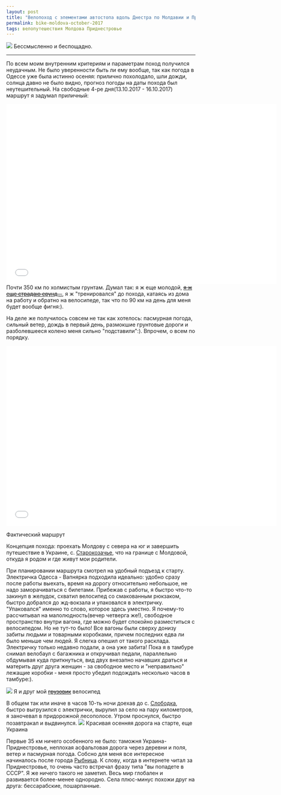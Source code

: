 ```yaml
---
layout: post
title: "Велопоход с элементами автостопа вдоль Днестра по Молдавии и Приднестровью"
permalink: bike-moldova-october-2017
tags: велопутешествия Молдова Приднестровье
---
```


![](https://lh3.googleusercontent.com/IVWAbgvKh4_rTumNwKF-co8uzDf36h3l5mVaJWNS8DhlLfbQKwYBL049lxKlc4s1hsi202rTB4PTwYKK3osKKjswhIPBguGiKre9_9mFfNYurWVAVMYpFDXUrrrwN5jnipQqT6NWWHaHYtRUtrrMj5eCz3yqqIKmM0NSpE3OxsIrR7YMHevGtZ0eYdmJtsKFEwRmWLuhjFq6TQ1fqe9dN2dPWbhfO7JArnLv0S-c1mXSMrUeFl53kT78lGT_mM_xGy8n3Xf7dliVYjDCFxYpEz81PEiQfskcpHgqmbevc_Zc37QShM5kx5ojbo95CF879im4JCRsmAE4hzAKS6cqFVNcZf_RBJYZOwhzQqiUWi6pd3uMJw-cXOhMFLZFmuxgnff3mDTsifEr15gn89QV4PAffrI_kv5O2TDc2C5blZIcN5U5YMvr5jPXRpyW7V-rzf9WsMXJqnOykbOQQMtLrJMrzWD8AMtN0ELlKvzBsxGzWXfCNSrhO6c_DIAkPPXKwvw2KR0FGdKP1K6_GWZg879QlX58adyGiQi6jay6ew0kVy0y0TUYdqK3xxEJl6v-YubvWaSv-2VC4RJ3iS41yed2cPZpmkaX0SeW1cGlvg=w1024-no)
Бессмысленно и беспощадно.

---

<script type="text/javascript" src="/public/js/jssor.slider.min.js"></script>

По всем моим внутренним критериям и параметрам поход получился неудачным. Не было уверенности быть ли ему вообще, так как погода в Одессе уже была истинно осеняя: прилично похолодало, шли дожди, солнца давно не было видно, прогноз погоды на даты похода был неутешительный. На свободные 4-ре дня(13.10.2017 - 16.10.2017) маршрут я задумал приличный:
<iframe src="//www.gpsies.com/mapOnly.do?fileId=ikslqxyosxyehmma" width="720" height="480" frameborder="0" scrolling="no" marginheight="0" marginwidth="0"></iframe>
Почти 350 км по холмистым грунтам. Думал так: я ж еще молодой, <s><a href="https://youtu.be/U8HRQg-NPaQ?t=65">я ж еще страдаю ерунд...</a></s>, я ж "тренировался" до похода, катаясь из дома на работу и обратно на велосипеде, так что по 90 км на день для меня будет вообще фигня:).

На деле же получилось совсем не так как хотелось: пасмурная погода, сильный ветер, дождь в первый день, размокшие грунтовые дороги и разболевшееся колено меня сильно "подставили":). Впрочем, о всем по порядку.
<iframe src="//www.gpsies.com/mapOnly.do?fileId=fczkvqtqbulmfjqk" width="720" height="480" frameborder="0" scrolling="no" marginheight="0" marginwidth="0"></iframe>
<p></p><span class="signed-image">Фактический маршрут</span>

Концепция похода: проехать Молдову с севера на юг и завершить путешествие в Украине, с. [Старокозачье](https://ru.wikipedia.org/wiki/Староказачье), что на границе с Молдовой, откуда я родом и где живут мои родители.

При планировании маршрута смотрел на удобный подъезд к старту. Электричка Одесса - Вапнярка подходила идеально: удобно сразу после работы выехать, время на дорогу относительно небольшое, не надо заморачиваться с билетами. Прибежав с работы, я быстро что-то закинул в желудок, схватил велосипед со смакованным рюкзаком, быстро добрался до жд-вокзала и упаковался в электричку. "Упаковался" именно то слово, которое здесь уместно. Я почему-то рассчитывал на малолюдность(вечер четверга же!), свободное пространство внутри вагона, где можно будет спокойно разместиться с велосипедом. Но не тут-то было! Все вагоны были сверху донизу забиты людьми и товарными коробками, причем последних едва ли было меньше чем людей. Я слегка опешил от такого расклада. Электричку только недавно подали, а она уже забита! Пока я в тамбуре снимал велобаул с багажника и откручивал педали, параллельно обдумывая куда приткнуться, вид двух внезапно начавших драться и материть друг друга женщин - за свободное место и "неправильно" лежащие коробки - меня просто убедил подождать несколько часов в тамбуре:).

![](https://lh3.googleusercontent.com/bH86F3_qSp9IPK5_tL70HKT--YlLBXIbKMxQNE00BBltTNWXy3aoe36Xju-gCAJ1Mk-uKR0ONo2upkxvgM2HPUrvy7dJ_7SGbOcb0PxkPY41rsjaM1Kffqu7KlwhvDaxgBCtG58mjIRsTDAYeoYbD7gJ6tLxodQhYEUgs6JkMPQREdBFLqtGgRWJBcbKtSi7PgIBNbb-3AvAnOF2C1JERBhagdU-PiMp82zLULJuDebjL_-yhIRpP-lVrFoStQasnn91REUWdvKHSwb8m9MpQfpVeCy8ty1OqIQMd4ffK5ixybE29pAKOEtWbz1jgRCdo8nwG6-HQi6lcpxC1zpeshSP5H10QAFapjHBatzFJsT3FeaZXmihpDCUmyPNL4eDRQ-cv85CNHRv7qTyktyr_gyS_H6Hf9Dve2OKKNPQm01X_JSv1dGX3Ru0BOmDWXURh0qpX6TEy3oSZ--8-6DaqR_9pySgwGvP6w1reIKCCX216fKNA_8EMvV_oRgrgyNAbpBMAEBikrQuHxucgnCQPK31cZDbUJt_aYiFfTs-8JRo6nn6oH4_U_1Zkc5YMUVJODqUozJWzEMcObIPtf-mZQpHA6CDxYHhauYMAszWjHLid1X___VuYtuu_Gukgx4JqCLOidXr6nb7VWiQ6T8IlrrHg8yUNuCd_O8=w1024-no)
<span class="signed-image">Я и друг мой <s><a href="https://ru.wikipedia.org/wiki/%D0%98_%D0%94%D1%80%D1%83%D0%B3_%D0%9C%D0%BE%D0%B9_%D0%93%D1%80%D1%83%D0%B7%D0%BE%D0%B2%D0%B8%D0%BA">грузовик</a></s> велосипед</span>

В общем так или иначе в часов 10-ть ночи доехав до с. [Слободка](https://ru.wikipedia.org/wiki/%D0%A1%D0%BB%D0%BE%D0%B1%D0%BE%D0%B4%D0%BA%D0%B0_(%D0%9E%D0%B4%D0%B5%D1%81%D1%81%D0%BA%D0%B0%D1%8F_%D0%BE%D0%B1%D0%BB%D0%B0%D1%81%D1%82%D1%8C)), быстро выгрузился с электрички, вырулил за село на пару километров, я заночевал в придорожной лесополосе.
Утром проснулся, быстро позавтракал и выдвинулся.
![](https://lh3.googleusercontent.com/x-f5JpBl5-5GzdDtcnpVYebTDU3zOt6JX4R18a2Jt1UcuU6UjQmhJs_0qXEttmnG_5zqP0R5EVgGxCzP0lgdowlyxOzHBVLiU1VhT8Lq4WTPRPY1AL3MsgE12aslfikFkm_s4GdJdw=w1024-no)
<span class="signed-image">Красивая осенняя дорога на старте, еще Украина</span>

Первые 35 км ничего особенного не было: таможня Украина-Приднестровье, неплохая асфальтовая дорога через деревни и поля, ветер и пасмурная погода. Собсно для меня все интересное начиналось после города [Рыбница](https://ru.wikipedia.org/wiki/%D0%A0%D1%8B%D0%B1%D0%BD%D0%B8%D1%86%D0%B0). К слову, когда в интернете читал за Приднестровье, то очень часто встречал фразу типа "вы попадете в СССР". Я же ничего такого не заметил. Весь мир глобален и развивается более-менее однородно. Села плюс-минус похожи друг на друга: бессарабские, пошарпанные.

<div id="slider5" style="position: relative; margin: 0 auto; top: 0px; left: 0px; width: 720px; height: 480px; overflow: hidden; visibility: hidden;">
    <div data-u="slides" style="cursor: default; position: relative; top: 0px; left: 0px; width: 720px; height: 480px; overflow: hidden;">
        <div data-p="112.50" style="display: none;"> <img data-u="image" src="
            https://lh3.googleusercontent.com/HqFARWUP5wcjCbROqoXYNt9Ybz_sRRWywr30yIFqsELqKo7yYoP6jglFEG5IaKE79JXjPCRn2OvFVjhZQ7B992_naOcz4Vu5fwxzpTzki3_PuoqwXAphw07d6C-ty0z1hI2dFarfXQ=w1024-no
        " /> </div>
        
        <div data-p="112.50" style="display: none;"> <img data-u="image" src="
            https://lh3.googleusercontent.com/bPvaaNyWKIs9Veb6zAWg6Ii5Yn-_V3l2OWAOgW_kvVvP8piOFKpzO2-Ce0e6PauLv7pR-FZpoz9Svp1qEcOUgzLaCmwAycWpPzurCFd0z0ZlQruCSCaWvVImrECZAKa0x_FYgI2rVg=w1024-no
        " /> </div>
        
        <div data-p="112.50" style="display: none;"> <img data-u="image" src="
            https://lh3.googleusercontent.com/1QN9EV8ejPVmOwuzqeAh-pHNldykIFJTJxsIJTKIVyTuPTnLI0RTqMETyZm-LdPrTLI1tbLi6vfceaAvIF97-MmUfAuWs_Or4Kt9GLUZynoXejElI8nynLtokny2DjaDaf399ovOQA=w1024-no
        " /> </div>
        
        <div data-p="112.50" style="display: none;"> <img data-u="image" src="
            https://lh3.googleusercontent.com/7Cs8bh2sphLBcXt-A-ILik6ngN8porGj_MOqsIPueLuLZ7ddEbml8Ss3j4FLdEZEePb5iWCyjPRNVy6qjktjX9x3K8toiwNnjkBn-2vbhgPsdKcXvJeAs6JEtzsX4tMqivaMz5OPHw=w1024-no
        " /> </div>

    </div>
    <!-- Bullet Navigator -->
    <div data-u="navigator" class="jssorb01" style="bottom:16px;right:10px;"> <div data-u="prototype" style="width:10px;height:10px;"></div> </div>
    <!-- Arrow Navigator -->
    <span data-u="arrowleft" class="jssora05l" style="top:123px;left:8px;width:40px;height:40px;" data-autocenter="2"></span>
    <span data-u="arrowright" class="jssora05r" style="top:123px;right:8px;width:40px;height:40px;" data-autocenter="2"></span>
</div><p></p><p></p>
<span class="signed-image">Кадры, сделанные в селах Приднестровья, Молдовы и Украины, есть ли большая разница, где чье?</span>


С городами тоже самое. Рыбница и Бендеры, вполне себе промышленные города, выглядят как типичные Белгород-Днестровский или Новая Каховка. Что там, что там есть много заводов, которые стоят или как-то работают, панельные дома, рекламные борды, кафе и полу разбитый асфальт(хотя, признаюсь, дороги по Приднестровью, там где я бывал, приятные).

<div id="slider4" style="position: relative; margin: 0 auto; top: 0px; left: 0px; width: 720px; height: 480px; overflow: hidden; visibility: hidden;">
    <div data-u="slides" style="cursor: default; position: relative; top: 0px; left: 0px; width: 720px; height: 480px; overflow: hidden;">
        <div data-p="112.50" style="display: none;"> <img data-u="image" src="
            https://lh3.googleusercontent.com/TsTnXF6BA_XFn4NYKd09ShN2TEo2Cgt1hFnUR46g5y-zUB3XkrnQ2Ud3mM87hCCSvNG5BK3wI3R0iAkoj_TquidZ2cGM3hSrNaPdREk6ldbbMhaUfymQXcskbH9DJ-_qIj6bmQ03hQ=w1024-no
        " /> </div>
        
        <div data-p="112.50" style="display: none;"> <img data-u="image" src="
            https://lh3.googleusercontent.com/x9hyyNq0y_nSK6bbQJTVziXFayWyftpcNcgaCfiyDPpJiQxEXo_UUPj4hBjrqzUuLBjqmPyoAsAtrqfD_QF8cNQ3bKyCfN7RvhSWb-knyaeRgvCV5Gc3HBRsQ7tbuzEVch-FBBjAdg=w1024-no
        " /> </div>
        
        <div data-p="112.50" style="display: none;"> <img data-u="image" src="
            https://lh3.googleusercontent.com/59rfUadwKpzANBcMWhSDj1RuWBlUdmwldwqcirI3LM-LrE8N-nMzbMVr6WLAnjkbSOwFrHe0oBRUzT18MdSjyb6I8oqLAmL8a4Rdmirv5eMYUnDpcf2S5l_iSnwGUA7X1luCo0nYIQ=w1024-no
        " /> </div>

    </div>
    <!-- Bullet Navigator -->
    <div data-u="navigator" class="jssorb01" style="bottom:16px;right:10px;"> <div data-u="prototype" style="width:10px;height:10px;"></div> </div>
    <!-- Arrow Navigator -->
    <span data-u="arrowleft" class="jssora05l" style="top:123px;left:8px;width:40px;height:40px;" data-autocenter="2"></span>
    <span data-u="arrowright" class="jssora05r" style="top:123px;right:8px;width:40px;height:40px;" data-autocenter="2"></span>
</div><p></p><p></p>
<span class="signed-image">На центральной площади Рыбницы, промзона Бендер</span>

Впрочем, я слегка отошел от основного повествования. В Рыбнице быстро прошел таможню  Приднестровье/Молдова, ...
![](https://lh3.googleusercontent.com/89GF19ORFsIiUib003_k37e5wca3FNpF2Vryoq3f_ZBP38eR7K3_GaxItg6BpcM6Xk4WqKL2e9ZgREwzAYiEvisX1zs5iZNRNbhKhVW3lhtTIhh-PAgQNaF0LQCg3pluXmxOmJHcbw=w1024-no)
<span class="signed-image">Мост между Приднестровьем и Молдовой, вид в сторону Рыбницы</span>

...переехал через Днестр и началось для меня то, ради чего ехал в поход: дорога вдоль Днестра, красивая и живописная, по осеннему желто-зелено-красная. Заглавное фото как раз сделано в начале этой дороги. Дорога сначала была покрыта сносным асфальтом, петляла по селам, ехалось легко. Достаточно быстро доехал к первой точке, куда я стремился - водопад в с. [Сахарна](https://ru.wikipedia.org/wiki/%D0%A1%D0%B0%D1%85%D0%B0%D1%80%D0%BD%D0%B0).

<div id="slider6" style="position: relative; margin: 0 auto; top: 0px; left: 0px; width: 720px; height: 480px; overflow: hidden; visibility: hidden;">
    <div data-u="slides" style="cursor: default; position: relative; top: 0px; left: 0px; width: 720px; height: 480px; overflow: hidden;">
        <div data-p="112.50" style="display: none;"> <img data-u="image" src="
            https://lh3.googleusercontent.com/moqu82ccmoT55vzkaPz6FKtcfWNx0YrA_-_MxyJTLIOTi8m6HeYR1T-BU66HTkxTtPnKNa0Ef_xx_I7BLRM1MJHGAMmnPM2Wlg8Yv724EiFhyb6GusvnIyxiOsA8vZ7iUytbSFVb4A=w1024-no
        " /> </div>
        
        <div data-p="112.50" style="display: none;"> <img data-u="image" src="
            https://lh3.googleusercontent.com/hW_fmS1CIFY0Y-Y3Sa6oOxyyV_iuzxQROgSnhCJGtlMaN7QnunrOzrhKIOEXn5kNXYlx3_1umYuRkqfGjRTysteOBh-c3aPZ3uI4cIYQVll8OCHzroxzPFFUNpOMPpWG7AixiJH-OA=w1024-no
        " /> </div>
        
        <div data-p="112.50" style="display: none;"> <img data-u="image" src="
            https://lh3.googleusercontent.com/LMR8117LtzAVwZpwE3Ov-_4Ka_C5FBAk5nJGBokTx4mHMtKVEwHxlOsm46YbQ29M6Jpw74Hgl5MSJkvKewNCXQPoI6H9mKcjSrmoLZ9Hv_IYRPn8MMVQDmjxMBeQmU2qiopaLkAQ5A=w1024-no
        " /> </div>
    </div>
    <!-- Bullet Navigator -->
    <div data-u="navigator" class="jssorb01" style="bottom:16px;right:10px;"> <div data-u="prototype" style="width:10px;height:10px;"></div> </div>
    <!-- Arrow Navigator -->
    <span data-u="arrowleft" class="jssora05l" style="top:123px;left:8px;width:40px;height:40px;" data-autocenter="2"></span>
    <span data-u="arrowright" class="jssora05r" style="top:123px;right:8px;width:40px;height:40px;" data-autocenter="2"></span>
</div><p></p><p></p>
<span class="signed-image">Водопад и монастырь в Сахарне</span>

Там же и пообедал, слушая шум воды и служений в монастыре.

Продолжил путь. Как только покинул Сахарну, начался жестяк: асфальт внезапно и бесповоротно исчез, грунтовка круто взлетела вверх, небо затянуло свинцом, начал слегка моросить дождь и по мере подъема усиливался ветер.

Я был в курсе что мне предстоит ехать через полевые дороги. Там собсно других путей и нет. И я очень расчитывал, что я их проскочу "насухо". Не повезло:).

Сначала были дороги внутри лесополос:
<div id="slider3" style="position: relative; margin: 0 auto; top: 0px; left: 0px; width: 720px; height: 1084px; overflow: hidden; visibility: hidden;">
    <div data-u="slides" style="cursor: default; position: relative; top: 0px; left: 0px; width: 720px; height: 1084px; overflow: hidden;">
        <div data-p="112.50" style="display: none;"> <img data-u="image" src="
            https://lh3.googleusercontent.com/wNOgqgGSF21YJpekEBfnQ_QJ-67hPrsa0Od06YfoWibrliEn71tC0gzbsC6bheWZKiM_WPErRSUM5pb4M00dAIp5Krtjou6ze51at4t3IOYefpBRl0vr8BdD5ngBcWttV2YWanqO8g=w1024-no
        " /> </div>
        
        <div data-p="112.50" style="display: none;"> <img data-u="image" src="
            https://lh3.googleusercontent.com/yuIMkRVdpMeE103TtWupubOnWYykSWNq2NOZFUithqc4-n1Q-zOt_MucNie3k2G0FM4j7XOhMDVS6iFNAQpQ4vKjkeKSA0vMcridR8Ui8inc89JX4sFw7u6zu2jfpaTgZEt6TTOi7Q=w1024-no
        " /> </div>
        
        <div data-p="112.50" style="display: none;"> <img data-u="image" src="
            https://lh3.googleusercontent.com/25PVfPDfqBfPZJqhyP_aypMqFPrvciBpfIpcis1Cfiwu71gbjGXfDi4E00XoT3YvJgMlv-cbHCzg5SvlicjdNAcpRUK-V5AfB_xYaDBMPlAZsqRBIZme7w5WcltchKbNjCy-hgj5DQ=w1024-no
        " /> </div>
    </div>
    <!-- Bullet Navigator -->
    <div data-u="navigator" class="jssorb01" style="bottom:16px;right:10px;"> <div data-u="prototype" style="width:10px;height:10px;"></div> </div>
    <!-- Arrow Navigator -->
    <span data-u="arrowleft" class="jssora05l" style="top:123px;left:8px;width:40px;height:40px;" data-autocenter="2"></span>
    <span data-u="arrowright" class="jssora05r" style="top:123px;right:8px;width:40px;height:40px;" data-autocenter="2"></span>
</div><p></p><p></p>
<span class="signed-image">Вы вот смотрите на фото и возможно думаете: "Как красиво, я бы тоже хотел(а) там прокатится". Но ... оно то, конечно, красиво, но блин тяжело. Кадры были сделаны, когда было легко и приятно ехать. Когда же было <s>говнище</s> болотище, мне было не до фоток</span>

Было красиво и тяжело: не всегда можно было ехать из-за болота и больших колей от тракторов, ветки деревьев и шиповника хлестали по рукам, лезли в спицы и цепь велосипеда. Но был один жирный плюс: растительные коридоры реально хорошо защищали от ветра, минус одна стихия, с которой надо бороться.

Вообще был альтернативный путь, грейдер, по которому местные ездят друг к другу. Без зарослей и преодолевания себя. Но он делал крюк, плюс не <s>интересный</s> живописный. В общем, пару часов я провел, интересно пробираясь через дебри. После того как выбрался на просто накатанные грунты, зарядил уже полноценный дождь. Видимо для того чтобы стало совсем интересно. И, действительно, было очень увлекательно: с козырька шлема течет, холодная ветровка липнет к телу, дороги скользкие и неровные.
![](https://lh3.googleusercontent.com/vRiVQH7DSK9eUT0lFoxB20MmbY3-BRW1qPKgWE6ya8x3rUcU2GowkzluLnET_5KOKw-7KR_DWjxk41Q4nJCxRA3SIBNjoCRNAZYDwJ3A4ZQleWhHeXSYDVro2HjHDArBQ4_-x11wFQN0GdlPvAoB5aAosIfD_F8Vjy1sdQ7ZVqFqpVp1rmO-cm30CkHww3J6P--YM3LhivvNFX6HjZ0qGo7_SVoKcUiBWr0GKP_YP69w8H26U6oW24F3N4-0B3oKkRsQ79it2B2eCQNdEkM_1dDLLdFrS-rJnb_8HouWn9kZeW48ysR76dZXACgiderz-kd_mKoN_7BAkOgrz40qX80QXJMB4nbyuU_zHtPXDveyUg5S_7dJ81jl9CU3vm66yjgxEfc8FbdJYBeNYkFWsfwCt2hdAwqRBgOcV1NCJ66ddtdmDYKU7fbIVjkXtUsi8_LzyYVYW9pIjZyVJOtL7lIIg1xNMxAdOrERLsisszG4WqvsD0laqDKgb4ZsQrCRjBAWkhE3J1jg1Fz7SEJZiFMZtoM9x56pXnPMlkRn7JSab1W5b6_y6A1KbrGXLsjFtamBLJLJ3-IXVZThhGEB51znVF1mmKrH8HT-LOfKKImLeyGTwgUAfuHW2EuyioLfSg4nTKhDV7YGJZyI5ZVzuCz4V02nAdeoD-M=w1024-no)
<span class="signed-image">Яркий домик посреди серых полей</span>

По плану я должен был доехать до с. [Цыпово](https://ru.wikipedia.org/wiki/%D0%A6%D1%8B%D0%BF%D0%BE%D0%B2%D0%BE). Именно в Цыпово хотелось заночевать, потому что там куча интересных местяков, как раз за пару часов вечером и утром можно было осмотреть. По gps, напрямую, расстояние было не больше 5 км, вообще фигня. Но дорога как-то обходила полукругом из-за цыповского ущелья. Я наконец-то выбрался с полей, ехал уже по грейдеру слегка в горку, дождь все также хлестал. В принципе я успевал осуществить задуманное: еще не было 17:00, до темноты, т.е. до 18:00 должен был бы успеть. Но у меня уже полностью промокли кроссовки. Велосипед потяжелел из-за болота, цепь начала характерно хрустеть от грязи. Начало слегка ныть колено. И я решил что ну его к черту мучиться. И в тот момент, когда я так подумал, недалеко от дороги увидел три больших шикарных дерева - грецких орехов. Я пулей туда залетел, за пару минут поставил палатку, запрыгнул туда вместе с велобаулом и быстро переоделся во второй комплект сухой одежды. Мне не было холодно, потому что все время вкручивал педали, но глупо же сидеть в мокрой одежде и остывать.

Дождь активно лил еще где-то с час. После того как он утих, я начал пытаться разжечь костер. Не получалось добрых минут 30-ть, так как все вокруг было пропитано влагой. Но главное не сдаваться:
![](https://lh3.googleusercontent.com/hKuyV4sVwIgcbjocV5Cuf0Q2RNf5FIDvYBtLe7jfaBf4QVbcEt2VYpDM55sFIShkYs7NqHjuPjSkI1-V0_nQ5ZngAlJLmvKdVNYi5NYLw0cAELrrpzhg6Q5UibEAaKvBixvpiXWQkw=w1024-no)
Когда полыхает костер, уют на бивуаке сразу повышается до небес. Можно со спокойной душой заняться приготовлением ужина, сушкой одежды, техобслуживанием велосипеда. Главное вовремя подкидывать дрова.

![](https://lh3.googleusercontent.com/33O_UTTPWg-GLsVoVeXRiLTzOjRLa2Aoot94Y0HwzOg4tf51BJJvBsFx-cUUzAlmFPvqOSmvw_u5q6-3wxGirE7a9o-zyxZGe2sFVNu3tk8NdK1BMZ_PYjq_QOdsIlPvUGYa1UNtvg=w1024-no)
<span class="signed-image"><s>Копчу</s> сушу мокрую одежду</span>

![](https://lh3.googleusercontent.com/KH4D4mm0bpLnFwt4NXa-u3AiUCdRrp-iIyUSPo7ajhlCcUjqNBG1w54wyNoZoVX7YpucUdO4brriDr2EXjlPeSBXh22PikFeTSUOTnOo6g5EWUWorvfvcAXZmzGvV0qJZmHWA8QnsA=w1024-no)
<span class="signed-image">Интересно насколько это романтично: перекидываться с любимой смсками созерцая костер?:)</span>

Cледующее утро было очень прохладным и мрачным, пронизывающий ветер абсолютно не стимулировал выползать из палатки. Потому я сидел до последнего в ней и вылез оттуда когда сделал все: приготовил еду на горелке, поел, переоделся в ходовую одежду, упаковал рюкзак. Внезапно, пока складывал палатку, выглянуло солнце:
![](https://lh3.googleusercontent.com/wHQFlzwomt_YTX-_P0_kPl8ImsntPo071DCLwNjPaAEREFEnVUABwTNlp9E5Qo6nrWrQrbtaZvwCEJQyNeleCyP3gfSIrtjZJc6Mn6d_OFiZgGLmJvofYaItGG2xxavoa-jrevhtQA=w1024-no)
Правда спустя минуту оно исчезло. Но знак хороший.

До Цыпово я добрался сравнительно быстро:
![](https://lh3.googleusercontent.com/19Oy9_bLyYHF4I2B61aPeDZj0s-zDBuiRzIctKAOw-bITB8v9jx67QjMYuSqjEjbNjpcDDqi4GdTwAdVcDEbNdeFi_sX44wc_cHnXnZwibdf8phKK1cAm-g_LYPmqgBpq0wUkOsAVA=w1024-no)
<span class="signed-image">река Днестр</span>
В ущелье рядом есть водопад подобный тому что я видел в Сахарне, потому я не стал тратить время на еще один подобный. Судя по [отчетам](http://mir-mak.livejournal.com/48221.html), которые читал в интернете, туда пешком шагать минимум час. Да и в принципе всю ту программу([старый скальный монастырь на берегу Днестра](https://ru-travel.livejournal.com/31974440.html), красивое ущелье), которую я планировал осуществить, пришлось забыть, так как я не смог добраться до Цыпово на ночевку. Маршрут у меня запланирован большой, а я вроде как "опаздываю". Потому ограничился просто красивым видом с обзорной площадки и 15-ти минутным отдыхом.
[![](https://lh3.googleusercontent.com/NxrmnxCX1vlkDO4ZIwTO7ukgebOZWN6yKsxlsR77pRDitAj_Yliqt2GW7JoccOa8FOLtyptkwt29rz61hePKF_tQowyImBm_DLPi_M8RU_CwzjSe6e_2eA2Wdhx3lfvKzH6egccyAw=w1024-no "Изображение кликабельно")](https://lh3.googleusercontent.com/NxrmnxCX1vlkDO4ZIwTO7ukgebOZWN6yKsxlsR77pRDitAj_Yliqt2GW7JoccOa8FOLtyptkwt29rz61hePKF_tQowyImBm_DLPi_M8RU_CwzjSe6e_2eA2Wdhx3lfvKzH6egccyAw=w7670-no)
<span class="signed-image">Картина - класс, ветер тоже ... сильный</span>

После Цыпово у меня в планах было добраться в [Старый Орхей](https://ru.wikipedia.org/wiki/%D0%A1%D1%82%D0%B0%D1%80%D1%8B%D0%B9_%D0%9E%D1%80%D1%85%D0%B5%D0%B9) посмотреть на красивые виды реки Реут, плюс скальные монастыри. И я еще был оптимистичен:). Путь туда - все те же грунтовки. В общем я опять намесил болота будь здоров. Очень медленно продвигался. Обедая в каком-то леске, я понял что тупо не успею таким темпом проехать все что запланировал. Потому просто выпрямил часть маршрута. Отменился Старый Орхей, Кишинев, таким образом исчезла петля почти в 100 км. К часам 4-м дня я наконец-то выбрался на хороший асфальт, который все время шел на юг, на Дуббосары и Тирасполь:
![](https://lh3.googleusercontent.com/xwyLbLznsq-WB-FF66MJswyKSBkY5DJaMJr0o70wJQMANp1kFdzZj00qOf62fob8dngC_kwRIQcf--SeLk_fuIytsRh77wwft4PWqm7DG701ln2wD4AssVEHYEI_3vsmoge3DgI1EA=w1024-no)
Слоган этого похода: "Нельзя просто так ехать и наслаждаться!". Если нет болотистых грунтовок, есть ветер. Если ветер твой помощник и асфальт шикарен, то колено объявит независимость:). Вот такие мысли у меня витали в голове, когда я маслал по трассе. И еще: "Ветер - враг мой, ветер - друг мой". Мое направление движения по асфальту, на который я выехал, идеально совпадало с направлением ветра. Так что практически всегда было хорошо. Но иногда дорога поворачивала так, что ветер был в лобовую. Ну а колено... Я на радостях(ровная и чистая дорога с попутным ветром!) взял быстрый темп. В правом колене возникло уже знакомое легкое ноющее ощущение. С таким ехать можно, главное не перегрузить колено, следить за ним, т.е. снизить обороты и больше "грузить" здоровое. В идеале, конечно, перейти вообще на контактные педали.

Проезжая через села, отмечал различные забавные штуки:
![](https://lh3.googleusercontent.com/FJgVZtAB9EKPXk6mSWpf_93ISJh8T3OKRIiqqaexg38Xa13ZbH_BKyVWGW9OdghoUCwkpvUHEPCodzDU7-qmKXBid9Ll75xKFUXZuizDYnW1QLD6rhi85kdvSFPlnKOwuT8miGy94A=w1024-no)
Пролетая на всех парах мимо этого я аж приафигел, развернулся назад, дабы более подробно рассмотреть:
![](https://lh3.googleusercontent.com/sB8ObUB83FH9ic_J0LiyE649dGRgXUe35xYAL1LsOprho1X4X9iZ0lK43NOcW-s-jaQlcploI68dFcmJWgL0-WwUs6t8FeoBTm2zMTxw9i8Ms4E8H_4cUQBAkFPSqK2r9sVJgZZIMw=w1024-no)
Я не верующий, потому нифига не понял что делает череп с костями на православном кресте. Уже потом в интернете вычитал: "Череп - это образ черепа Адама, на который, по преданию Святой Церкви, пролилась Кровь непорочного Агнца - который есть Иисус Христос, Сын Божий. Череп - это мы с вами, смертные. Дети Адама. Благодаря Жертве на Кресте, Кровь омыла нашу падшую природу, дав каждому из нас Дорогу в Царство Иисуса Христа. Царство Небесное. Рай." Ну ок, понятно, но жутковато.
![](https://lh3.googleusercontent.com/qYYDanIjIzmkdxP3tHV0lSHkJ7bCFr-e-mSX1nQRLBhG6hCyjvX8cS2KvGxevJTlSeOijvlO_mDF83CWAyHgHP2HA9SXXhlna20btwTUz3o5XYxMyOcHE_WQPIJAgBnU6QmwI0-FYw=w1024-no)
<span class="signed-image">с. Устия, недалеко от моста на Дуббосары</span>
К слову, такие артефакты попадались в молдавских селах, в Приднестровье такого я не видел.

Еще меня радовало большое количество колодцев, проблем с водой вообще не было:
<div id="slider1" style="position: relative; margin: 0 auto; top: 0px; left: 0px; width: 720px; height: 480px; overflow: hidden; visibility: hidden;">
    <div data-u="slides" style="cursor: default; position: relative; top: 0px; left: 0px; width: 720px; height: 480px; overflow: hidden;">
        <div data-p="112.50" style="display: none;"> <img data-u="image" src="
            https://lh3.googleusercontent.com/p3tAhgFSxlONEiRelYVK_XYau5QSpJdaYdd37d5s1vVoADSHbCbe_4pd80BBcNqntQwpOD4oLP-2uj6PUBnM18v77hSjDzGKEeQLSyuPUBI2tGGUY7gz-O-d1QkXUtA8DLLsFN25Mw=w1024-no
        " /> </div>
        
        <div data-p="112.50" style="display: none;"> <img data-u="image" src="
            https://lh3.googleusercontent.com/iAiU5qUyL3W6Ol5sirdZGPINmJHnREYPuAlrBMJYs3ERPGBxclNBEckkgi2_RQ_ZLR-vcJQPdalKZ4DYkqc0YZiy7ZCLlxFMio-PkjjqubpysWfGQM1LLiZO341PMiwtKag6rpdWYw=w1024-no
        " /> </div>
        
        <div data-p="112.50" style="display: none;"> <img data-u="image" src="
            https://lh3.googleusercontent.com/7knwN4E4SJCzVZNLpWq8gztE77nVILPUj33r9LAkMKuG5wEyFFvrXOqj5CBYr7kRkbIA77eqO-xSbYlDSqFruUAET_o6d2eAL4FULw5si9mMJ0hOzc5Y5ywea7iytP6mFFEOxJl9tQ=w1024-no
        " /> </div>
    </div>
    <!-- Bullet Navigator -->
    <div data-u="navigator" class="jssorb01" style="bottom:16px;right:10px;"> <div data-u="prototype" style="width:10px;height:10px;"></div> </div>
    <!-- Arrow Navigator -->
    <span data-u="arrowleft" class="jssora05l" style="top:123px;left:8px;width:40px;height:40px;" data-autocenter="2"></span>
    <span data-u="arrowright" class="jssora05r" style="top:123px;right:8px;width:40px;height:40px;" data-autocenter="2"></span>
</div>
Они настолько часто попадались, что даже когда у меня оставалось критично мало воды, мне лень было останавливаться дабы пополнить запасы, потому что я знал что впереди по любому будет еще один колодец.

Дальше основная дорога разветвлялась. Одно из направлений уходило в сторону Кишинева, куда я уже не собирался ехать. Второе направление перескакивало через Днестр и шло прямо на Тирасполь. Туда я и поехал. На мосту ко мне прицепились какие-то агрессивные дворняги, не просто лаяли, а аж за штанину пару раз хватали. Удар ноги в голову не помогал, наоборот их делал более агрессивными. Тогда я резко ускорился, дабы оторваться. Получилось, но зря я это сделал. Понял сие когда спешился перед погранпостом Молдова/Приднестровье - начало резко болеть колено. После прохождения всех формальностей я не поехал, а пошкандыбал. Где-то через полчаса я остановился на ночевку в леске на крутом склоне над Днестром:
[![](https://lh3.googleusercontent.com/0OZplMdmfIQmnNPU_3On473ef8_OTDYasZveW42c8jheKan6fICmCTOg9yAWIVdnWRtIaVNKeHE1qW7AXxVpGUUY4SJNowT_9_2YgesDLcbvCgSw3t3vYjBcNiAngoCCtgeWwpbhvQ=w1024-no "Изображение кликабельно")](https://lh3.googleusercontent.com/0OZplMdmfIQmnNPU_3On473ef8_OTDYasZveW42c8jheKan6fICmCTOg9yAWIVdnWRtIaVNKeHE1qW7AXxVpGUUY4SJNowT_9_2YgesDLcbvCgSw3t3vYjBcNiAngoCCtgeWwpbhvQ=w6888-no)
<span class="signed-image">Шикарный вид</span>
За второй ходовой день опять проехал где-то с 60 км. Мало. Но даже если с таким километражом, то я успею добраться до финиша за следующие два дня. С такой мыслью я уснул.

На следующий третий день, проехав буквально километров 10-ть, я понял что правое колено отказало совсем. Перестал мучить колено, пошел пешком. Если идти я хоть как-то могу, то тупо сгибать-разгибать, даже не давить на педаль, было адски больно. Я слегка приуныл. Что ж, блин, такое?! Все время то дождь, то ветер в лобовую, то пасмурно. Я рассчитывал совсем на другое:). Где ж тут удовольствие получить? До конечного пункта чуть больше 100 км, при чем уже по равнине, т.е. без горок. При нормальных обстоятельствах я и за день такое расстояние проеду. А в запасе было два: сегодня и завтра. Но с таким раскладом я уже потерял запал, да и не было физической возможности ехать.

Прочапав минут 15-ть, я полностью осознал, что велопоход для меня окончен. Ну раз так, то надо как-то домой добираться, причем желательно сегодня.

![](https://lh3.googleusercontent.com/Se57xFJhC6Tzb1B9jaueSpP7K74TjbVj4AK8NUzUT-Q-Nw4JtZJpNzlH0ylJXZFz6YOS8s6SjP1iEsgF9uJG9_DvFqpd5JZSXGSFx_5g4_tm63cz7QAdnX9M9949R-VEkZMhZd_cDQ=w1024-no)
<span class="signed-image">Размышляю что делать дальше, глядя на (заброшенный?) консервный завод в Григорополе</span>

Как это сделать, находясь в Приднестровье, в каком-то [селе](https://ru.wikipedia.org/wiki/%D0%93%D1%80%D0%B8%D0%B3%D0%BE%D1%80%D0%B8%D0%BE%D0%BF%D0%BE%D0%BB%D1%8C), где транспортного сообщения-то особо нет? Автостоп! Автостоп в велосипедном походе - это что-то новое, такого у меня раньше еще не было:). Сотня километров для авто вообще дело плевое.

По понятным причинам я стопил только грузовые авто. Первая машина, которую застопил, была старая ГАЗ-53. И какая удача, водитель Виталий ехал аж в Бендеры, что уже покрывало большую часть пути. Оказалось что Виталий байкер, с его слов, потому и решил остановиться:

>Вижу велосипедист стоит, голосует. Дай, думаю, остановлюсь, может помощь какая нужна.

Пока ехали, весело перекрикивались, потому что иначе невозможно было общаться. Легче становилось, когда Виталий разгонялся, переключался на нейтральную передачу и дальше мы каких-то пару сотен метров ехали накатом в относительной "тишине" двигателя:).
<iframe width="720" height="405" src="https://www.youtube.com/embed/o0mPNtnT8Do?rel=0" frameborder="0" allowfullscreen></iframe>

В Бендерах мы попрощались, следующие километров 20-ть проехал-прошел. По прямой дороге и на спусках я крутил педаль одной ногой: из веревки на педали сделал себе лямку для ноги. Передачу пониже, вторая нога просто болтается и вперед! Забавно, наверное, со стороны выглядел. В горку и против ветра я, конечно, шел пешком. На очередном подьеме удалось застопить легковушку-пирожок. Они меня подкинули еще на 10-ку километров, почти к [Штефан-Водэ](https://ru.wikipedia.org/wiki/%D0%A8%D1%82%D0%B5%D1%84%D0%B0%D0%BD-%D0%92%D0%BE%D0%B4%D1%8D).

<div id="slider7" style="position: relative; margin: 0 auto; top: 0px; left: 0px; width: 720px; height: 480px; overflow: hidden; visibility: hidden;">
    <div data-u="slides" style="cursor: default; position: relative; top: 0px; left: 0px; width: 720px; height: 480px; overflow: hidden;">
        <div data-p="112.50" style="display: none;"> <img data-u="image" src="
            https://lh3.googleusercontent.com/hfqag6WZDeIfkboEfH9RaAyb-jAuHF44tJVCmLeMuAZI34wDN2-nQPdwdGcxSWE-NVIvfo4UKYffjRaonxlZp7T6qWmfCj9t0BwJnSmn6OCYssizPMDLaQZTNlv0L97TFadP1E9pmQ=w1024-no
        " /> </div>
        
        <div data-p="112.50" style="display: none;"> <img data-u="image" src="
            https://lh3.googleusercontent.com/pjTrgl6ZsiFuyGE8WJqluv7fC5qDIOF3UreeRISc4--D2RBOaX8afS583TCR3tS1dxD635Nz4WBrlk5mGsp-AQFLrGsSnVZPLQd_CajWpzPdc1BF7TQ-XebW9-VzBsuEkwvQYjD7NQ=w1024-no
        " /> </div>
        
        <div data-p="112.50" style="display: none;"> <img data-u="image" src="
            https://lh3.googleusercontent.com/p2tAus1x9thTzxJsPyS2zTK-hcdw6EwncrvWVtI98SHfByxFsqbIcNEzCD-qp-ghRx8puYGgsmQzErwxwgCvt03Cg9I432yO4UH50BAuj3fqJYVhR-wrGr3orcYtxIKv-NDQOX2sug=w1024-no
        " /> </div>
    </div>
    <!-- Bullet Navigator -->
    <div data-u="navigator" class="jssorb01" style="bottom:16px;right:10px;"> <div data-u="prototype" style="width:10px;height:10px;"></div> </div>
    <!-- Arrow Navigator -->
    <span data-u="arrowleft" class="jssora05l" style="top:123px;left:8px;width:40px;height:40px;" data-autocenter="2"></span>
    <span data-u="arrowright" class="jssora05r" style="top:123px;right:8px;width:40px;height:40px;" data-autocenter="2"></span>
</div>

Хорошо идем! К финальной точке маршрута осталось каких-то 30-35 км! А еще только обед. И еще так удачно выпрямилась дорога и ненавистный до сих пор сильный ветер теперь все время дует в спину. Я даже с одной рабочей ногой мог особо не напрягаясь держать темп в 20-25 км/ч. Был забавный момент, когда я проезжал через какое-то село и там двигалась колона велосипедистов, несколько взрослых и много детей(что-то похожее на школьный велопоход). Я решил выпендриться и пошел на обгон. Естественно "одноногий" велосипедист с рюкзаком, который обгонял колону других велосипедистов вызвал фурор и желание погоняться:). Но к моему удивлению я легко их всех обошел и оторвался. 

Спустя несколько километров я устал и перед очередной пологой горкой спешился. Так я хромал себе с минут пять, когда передо мной остановился мужик на жигуле, мол "все ли нормально?". В итоге мы закинули велосипед на багажник на крыше авто и он меня подвез почти до таможенного поста. Осталось там каких-то 5 км, которые я без особого напряга доехал на одной ноге.

Быстро прошел молдавскую таможню, долго стоял на украинской(у них одно окошко на всех, очереди дикие!), после меня уже отец встретил на авто.

Резюмируя: поход получился совсем не таким как я его себе представлял. С точки зрения планирования - полный провал. Маршрут не тот что изначально наметил, многие интересные места не посетил, погода подкачала. С точки зрения приключений да и общего впечатления - ничего так:). Каждый день по своему соревновательный с чем-то. То с ветром и дождем, то с коленом, то азартное добирание домой автостопом. И еще одно: старею я, пора пересаживаться на мотоцикл:).

<script> 
    jssor_1_slider_init("slider1");
    jssor_1_slider_init("slider3");
    jssor_1_slider_init("slider4");
    jssor_1_slider_init("slider5");
    jssor_1_slider_init("slider6");
    jssor_1_slider_init("slider7");
</script>
